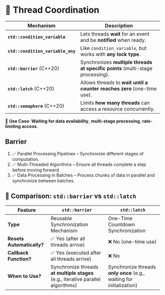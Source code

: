 # 📌 Thread Coordination

| Mechanism       | Description |
|----------------|------------|
| **`std::condition_variable`** | Lets threads **wait** for an event and be **notified** when ready. |
| **`std::condition_variable_any`** | Like `condition_variable`, but works with **any lock type**. |
| **`std::barrier`** (C++20) | Synchronizes **multiple threads at specific points** (multi-stage processing). |
| **`std::latch`** (C++20) | Allows threads to **wait until a counter reaches zero** (one-time use). |
| **`std::semaphore`** (C++20) | Limits **how many threads** can access a resource concurrently. |

📌 **Use Case**: **Waiting for data availability**, **multi-stage processing**, **rate-limiting access**.

## Barrier
1. ✅ Parallel Processing Pipelines – Synchronize different stages of computation.
2. ✅ Multi-Threaded Algorithms – Ensure all threads complete a step before moving forward.
3. ✅ Data Processing in Batches – Process chunks of data in parallel and synchronize between batches.


## 📌 Comparison: `std::barrier` vs `std::latch`

| Feature            | `std::barrier`                        | `std::latch`                          |
|--------------------|--------------------------------------|--------------------------------------|
| **Type**          | Reusable Synchronization Mechanism   | One-Time Countdown Synchronization |
| **Resets Automatically?** | ✅ Yes (after all threads arrive) | ❌ No (one-time use) |
| **Callback Function?** | ✅ Yes (executed after all threads arrive) | ❌ No |
| **When to Use?**  | Synchronize threads **at multiple stages** (e.g., iterative parallel algorithms) | Synchronize threads **only once** (e.g., waiting for initialization) |